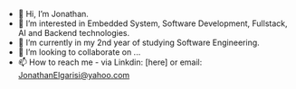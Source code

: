 - 👋 Hi, I’m Jonathan.
- 👀 I’m interested in Embedded System, Software Development, Fullstack, AI and Backend technologies.
- 🌱 I’m currently in my 2nd year of studying Software Engineering.
- 💞️ I’m looking to collaborate on ...
- 📫 How to reach me - via Linkdin: [here] or email: JonathanElgarisi@yahoo.com
